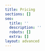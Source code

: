 ```yaml
---
title: Pricing
sections: []
seo:
  title: ''
  description: ''
  robots: []
  extra: []
layout: advanced
---
```

